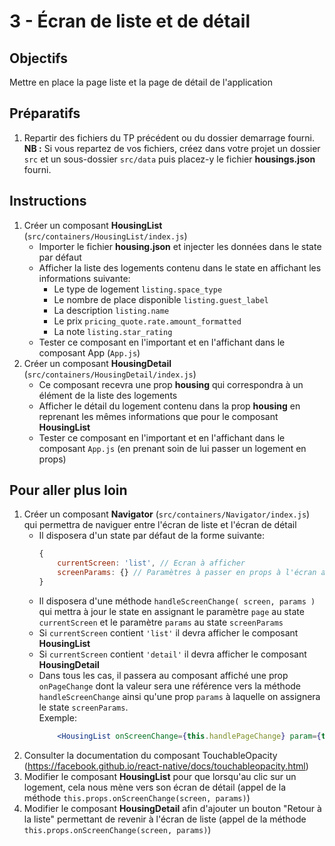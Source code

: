 # 3 - Écran de liste et de détail

## Objectifs

Mettre en place la page liste et la page de détail de l'application

## Préparatifs
1. Repartir des fichiers du TP précédent ou du dossier demarrage fourni. **NB :** Si vous repartez de vos fichiers, créez dans votre projet un dossier `src` et un sous-dossier `src/data` puis placez-y le fichier **housings.json** fourni.


## Instructions

1. Créer un composant **HousingList** (`src/containers/HousingList/index.js`)
    + Importer le fichier **housing.json** et injecter les données dans le state par défaut
    + Afficher la liste des logements contenu dans le state en affichant les informations suivante:
        - Le type de logement `listing.space_type`
        - Le nombre de place disponible `listing.guest_label`
        - La description `listing.name`
        - Le prix `pricing_quote.rate.amount_formatted`
        - La note `listing.star_rating`
    + Tester ce composant en l'important et en l'affichant dans le composant App (`App.js`)
1. Créer un composant **HousingDetail** (`src/containers/HousingDetail/index.js`)
    + Ce composant recevra une prop **housing** qui correspondra à un élément de la liste des logements
    + Afficher le détail du logement contenu dans la prop **housing** en reprenant les mêmes informations que pour le composant **HousingList**
    + Tester ce composant en l'important et en l'affichant dans le composant `App.js` (en prenant soin de lui passer un logement en props)

## Pour aller plus loin

1. Créer un composant **Navigator** (`src/containers/Navigator/index.js`) qui permettra de naviguer entre l'écran de liste et l'écran de détail
    + Il disposera d'un state par défaut de la forme suivante:
        ```js
        {
            currentScreen: 'list', // Ecran à afficher
            screenParams: {} // Paramètres à passer en props à l'écran affiché
        }
        ```
    + Il disposera d'une méthode `handleScreenChange( screen, params )` qui mettra à jour le state en assignant le paramètre `page` au state `currentScreen` et le paramètre `params` au state `screenParams`
    + Si `currentScreen` contient `'list'` il devra afficher le composant **HousingList**
    + Si `currentScreen` contient `'detail'` il devra afficher le composant **HousingDetail**
    + Dans tous les cas, il passera au composant affiché une prop `onPageChange` dont la valeur sera une référence vers la méthode `handleScreenChange` ainsi qu'une prop `params` à laquelle on assignera le state `screenParams`.<br />
    Exemple:
        ```jsx
            <HousingList onScreenChange={this.handlePageChange} param={this.state.screenParams} />
        ```
1. Consulter la documentation du composant TouchableOpacity (https://facebook.github.io/react-native/docs/touchableopacity.html)
1. Modifier le composant **HousingList** pour que lorsqu'au clic sur un logement, cela nous mène vers son écran de détail (appel de la méthode `this.props.onScreenChange(screen, params)`)
1. Modifier le composant **HousingDetail** afin d'ajouter un bouton "Retour à la liste" permettant de revenir à l'écran de liste (appel de la méthode `this.props.onScreenChange(screen, params)`)